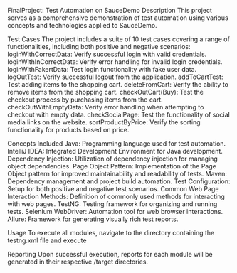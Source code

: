 FinalProject: Test Automation on SauceDemo
   Description
This project serves as a comprehensive demonstration of test automation using various concepts and technologies applied to SauceDemo.

   Test Cases
The project includes a suite of 10 test cases covering a range of functionalities, including both positive and negative scenarios:
loginWithCorrectData: Verify successful login with valid credentials.
loginWithInCorrectData: Verify error handling for invalid login credentials.
loginWithFakertData: Test login functionality with fake user data.
logOutTest: Verify successful logout from the application.
addToCartTest: Test adding items to the shopping cart.
deleteFromCart: Verify the ability to remove items from the shopping cart.
checkOutCart(Buy): Test the checkout process by purchasing items from the cart.
checkOutWithEmptyData: Verify error handling when attempting to checkout with empty data.
checkSocialPage: Test the functionality of social media links on the website.
sortProductByPrice: Verify the sorting functionality for products based on price.


  Concepts Included
Java: Programming language used for test automation.
IntelliJ IDEA: Integrated Development Environment for Java development.
Dependency Injection: Utilization of dependency injection for managing object dependencies.
Page Object Pattern: Implementation of the Page Object pattern for improved maintainability and readability of tests.
Maven: Dependency management and project build automation.
Test Configuration: Setup for both positive and negative test scenarios.
Common Web Page Interaction Methods: Definition of commonly used methods for interacting with web pages.
TestNG: Testing framework for organizing and running tests.
Selenium WebDriver: Automation tool for web browser interactions.
Allure: Framework for generating visually rich test reports.

  Usage
To execute all modules, navigate to the directory containing the testng.xml file and execute

  Reporting
Upon successful execution, reports for each module will be generated in their respective /target directories. 
